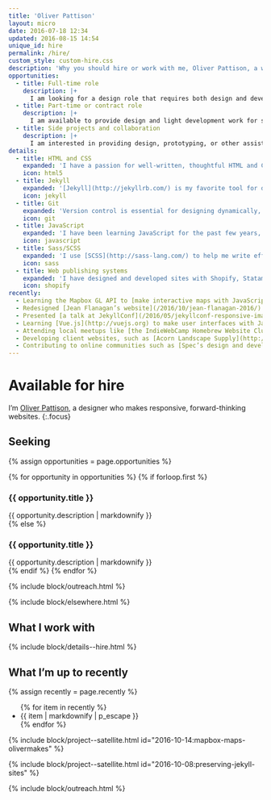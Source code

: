 ```yaml
---
title: 'Oliver Pattison'
layout: micro
date: 2016-07-18 12:34
updated: 2016-08-15 14:54
unique_id: hire
permalink: /hire/
custom_style: custom-hire.css
description: 'Why you should hire or work with me, Oliver Pattison, a web designer.'
opportunities:
  - title: Full-time role
    description: |+
      I am looking for a design role that requires both design and development expertise. This might be called “web designer” or “front-end developer”, but I am happy to work outside and in between those boundaries.
  - title: Part-time or contract role
    description: |+
      I am available to provide design and light development work for small projects (or as a small part of a larger team).
  - title: Side projects and collaboration
    description: |+
      I am interested in providing design, prototyping, or other assistance for open source projects that solve interesting problems, communicate provocative ideas, or promote social justice.
details:
  - title: HTML and CSS
    expanded: 'I have a passion for well-written, thoughtful HTML and CSS. Although it is sometimes dismissed as a simple markup language, getting HTML right is challenging, both when dealing with visual design and with accessibility and usability.'
    icon: html5
  - title: Jekyll
    expanded: '[Jekyll](http://jekyllrb.com/) is my favorite tool for designing and publishing content on the web. Most of the sites that I build currently are static sites (using Jekyll) with minimal but flexible configuration and high performance.'
    icon: jekyll
  - title: Git
    expanded: 'Version control is essential for designing dynamically, maintaining code, and collaborating quickly and remotely. I use [Git](https://git-scm.com/) as a safety net for all of my work, whether on my own or with a team.'
    icon: git
  - title: JavaScript
    expanded: 'I have been learning JavaScript for the past few years, developing interactive user interfaces with tools like [Velocity.js](http://velocityjs.org/), [Vue.js](http://vuejs.org/) and [Mapbox](https://www.mapbox.com). I believe strongly in [progressive enhancement](https://sixtwothree.org/posts/designing-experience-layers) when designing experience layers.'
    icon: javascript
  - title: Sass/SCSS
    expanded: 'I use [SCSS](http://sass-lang.com/) to help me write effective CSS. I find it invaluable as a creative tool and as a way to organize and develop styles in short and composable parts.'
    icon: sass
  - title: Web publishing systems
    expanded: 'I have designed and developed sites with Shopify, Statamic, WordPress, and other content management systems. My focus has been on integrating front-end design with content editing systems, and creating clear and usable content structures for editors.'
    icon: shopify
recently:
  - Learning the Mapbox GL API to [make interactive maps with JavaScript and WebGL](/2016/10/mapbox-maps-olivermakes/).
  - Redesigned [Jean Flanagan’s website](/2016/10/jean-flanagan-2016/).
  - Presented [a talk at JekyllConf](/2016/05/jekyllconf-responsive-images/) on responsive images with Jekyll and imgix.
  - Learning [Vue.js](http://vuejs.org) to make user interfaces with JavaScript.
  - Attending local meetups like [the IndieWebCamp Homebrew Website Club](https://indieweb.org/Homebrew_Website_Club) and [the CodeNewbie DC community coding group](http://www.meetup.com/CodeNewbie-DC/) to collaborate with like-minded people and those who are new to web development.
  - Developing client websites, such as [Acorn Landscape Supply](http://acornlandscapesupply.ca).
  - Contributing to online communities such as [Spec’s design and development Slack network](http://spec.fm/) and [Jekyll Talk, the official resource for Jekyll](https://talk.jekyllrb.com/).
---
```


# Available for hire

I’m [Oliver Pattison](/about/), a designer who makes responsive, forward-thinking websites.
{:.focus}

## Seeking

{% assign opportunities = page.opportunities %}

<section class="opportunities">
  {% for opportunity in opportunities %}
    {% if forloop.first %}
      <div class="opportunities-item--featured">
        <h3>{{ opportunity.title }}</h3>
        {{ opportunity.description | markdownify }}
      </div>
    {% else %}
      <div class="opportunities-item">
        <h3>{{ opportunity.title }}</h3>
        {{ opportunity.description | markdownify }}
      </div>
    {% endif %}
  {% endfor %}
</section>

{% include block/outreach.html %}

{% include block/elsewhere.html %}

## What I work with

{% include block/details--hire.html %}

<aside class="ancillary--endnotes">
  <h2>What I’m up to recently</h2>

  {% assign recently = page.recently %}
  <ul>
    {% for item in recently %}
      <li>{{ item | markdownify | p_escape }}</li>
    {% endfor %}
  </ul>
</aside>

{% include block/project--satellite.html id="2016-10-14:mapbox-maps-olivermakes" %}

{% include block/project--satellite.html id="2016-10-08:preserving-jekyll-sites" %}

{% include block/outreach.html %}
